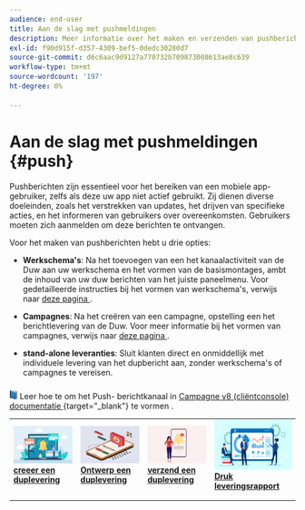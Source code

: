 ```yaml
---
audience: end-user
title: Aan de slag met pushmeldingen
description: Meer informatie over het maken en verzenden van pushberichten via Adobe Campaign Web
exl-id: f90d915f-d357-4309-bef5-0dedc30280d7
source-git-commit: d6c6aac9d9127a770732b709873008613ae8c639
workflow-type: tm+mt
source-wordcount: '197'
ht-degree: 0%

---
```


# Aan de slag met pushmeldingen {#push}

Pushberichten zijn essentieel voor het bereiken van een mobiele app-gebruiker, zelfs als deze uw app niet actief gebruikt. Zij dienen diverse doeleinden, zoals het verstrekken van updates, het drijven van specifieke acties, en het informeren van gebruikers over overeenkomsten. Gebruikers moeten zich aanmelden om deze berichten te ontvangen.

Voor het maken van pushberichten hebt u drie opties:

* **Werkschema&#39;s**: Na het toevoegen van een het kanaalactiviteit van de Duw aan uw werkschema en het vormen van de basismontages, ambt de inhoud van uw duw berichten van het juiste paneelmenu. Voor gedetailleerde instructies bij het vormen van werkschema&#39;s, verwijs naar [ deze pagina ](../workflows/gs-workflows.md).

* **Campagnes**: Na het creëren van een campagne, opstelling een het berichtlevering van de Duw. Voor meer informatie bij het vormen van campagnes, verwijs naar [ deze pagina ](../campaigns/gs-campaigns.md).

* **stand-alone leveranties**: Sluit klanten direct en onmiddellijk met individuele levering van het dupbericht aan, zonder werkschema&#39;s of campagnes te vereisen.

![](../assets/do-not-localize/book.png) Leer hoe te om het Push- berichtkanaal in [ Campagne v8 (cliëntconsole) documentatie ](https://experienceleague.adobe.com/docs/campaign/campaign-v8/campaigns/send/push.html){target="_blank"} te vormen .

<table style="table-layout:fixed"><tr style="border: 0;">
<td>
<a href="create-push.md">
<img alt="Een pushbericht maken" src="assets/do-not-localize/push_create.jpeg">
</a>
<div><a href="create-push.md"><strong> creeer een duplevering </strong>
</div>
<p>
</td>
<td>
<a href="content-push.md">
<img alt="Een pushaanbieding ontwerpen" src="assets/do-not-localize/push_design.jpeg">
</a>
<div>
<a href="content-push.md"><strong> Ontwerp een duplevering <strong></strong></a>
</div>
<p></td>
<td>
<a href="send-push.md">
<img alt="Een pushbericht verzenden" src="assets/do-not-localize/push_send.jpeg">
</a>
<div>
<a href="send-push.md"><strong> verzend een duplevering </strong></a>
</div>
<p>
</td>
<td>
<a href="send-push.md">
<img alt="Push-leveringsrapport" src="assets/do-not-localize/push_report.jpeg">
</a>
<div>
<a href="send-push.md"><strong> Druk leveringsrapport </strong></a>
</div>
<p>
</td>
</tr></table>